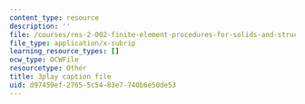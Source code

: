 ```yaml
---
content_type: resource
description: ''
file: /courses/res-2-002-finite-element-procedures-for-solids-and-structures-spring-2010/d97459ef27655c5483e7740b6e50de53_BH06RODmHsc.vtt
file_type: application/x-subrip
learning_resource_types: []
ocw_type: OCWFile
resourcetype: Other
title: 3play caption file
uid: d97459ef-2765-5c54-83e7-740b6e50de53
---
```

